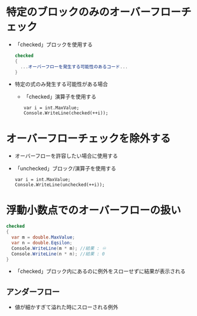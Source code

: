 # 特定のブロックのみのオーバーフローチェック

- 「checked」ブロックを使用する

  ```c#
  checked
  {
    ...オーバーフローを発生する可能性のあるコード...
  }
  ```

- 特定の式のみ発生する可能性がある場合

  - 「checked」演算子を使用する

    ```
    var i = int.MaxValue;
    Console.WriteLine(checked(++i));
    ```



# オーバーフローチェックを除外する

- オーバーフローを許容したい場合に使用する

- 「unchecked」ブロック/演算子を使用する

  ```
  var i = int.MaxValue;
  Console.WriteLine(unchecked(++i));
  ```

  

# 浮動小数点でのオーバーフローの扱い

```C#
checked
{
  var m = double.MaxValue;
  var n = double.Eqsilon;
  Console.WriteLine(m * m);	//結果 : ♾	
  Console.WriteLine(n * n);	//結果 : 0
}
```

- 「checked」ブロック内にあるのに例外をスローせずに結果が表示される

## アンダーフロー

- 値が細かすぎて溢れた時にスローされる例外
